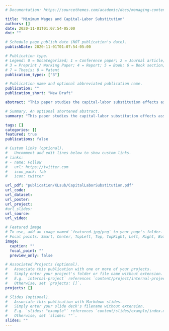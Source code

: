 ```yaml
---
# Documentation: https://sourcethemes.com/academic/docs/managing-content/

title: "Minimum Wages and Capital-Labor Substitution"
authors: []
date: 2020-11-01T01:07:54-05:00
doi: ""

# Schedule page publish date (NOT publication's date).
publishDate: 2020-11-01T01:07:54-05:00

# Publication type.
# Legend: 0 = Uncategorized; 1 = Conference paper; 2 = Journal article;
# 3 = Preprint / Working Paper; 4 = Report; 5 = Book; 6 = Book section;
# 7 = Thesis; 8 = Patent
publication_types: ["3"]

# Publication name and optional abbreviated publication name.
publication: ""
publication_short: "New Draft"

abstract: "This paper studies the capital-labor substitution effects associated with higher minimum wages, using Costa Rica's rich administrative data. I exploit this country's occupation-based setting to estimate average and sector-specific elasticities of substitution between capital and labor. I find elasticities consistently below one, suggesting that the substitution away from labor towards capital is not large enough to reduce the labor share after a minimum wage increase. Specifically, I compute an elasticity of 0.59 for all firms, and significant heterogeneity across representative sectors, stressing differences in the production technologies across industries. The estimated value is higher in manufacturing (0.81) and tradable sectors (0.76) but smaller in non-tradable sectors (0.46)."

# Summary. An optional shortened abstract.
summary: "This paper studies the capital-labor substitution effects associated with higher minimum wages, using Costa Rica's rich administrative data. I exploit this country's occupation-based setting to estimate average and sector-specific elasticities of substitution between capital and labor. I find elasticities consistently below one, suggesting that the substitution away from labor towards capital is not large enough to reduce the labor share after a minimum wage increase. Specifically, I compute an elasticity of 0.59 for all firms, and significant heterogeneity across representative sectors, stressing differences in the production technologies across industries. The estimated value is higher in manufacturing (0.81) and tradable sectors (0.76) but smaller in non-tradable sectors (0.46)."

tags: []
categories: []
featured: true
publications: false

# Custom links (optional).
#   Uncomment and edit lines below to show custom links.
# links:
# - name: Follow
#   url: https://twitter.com
#   icon_pack: fab
#   icon: twitter

url_pdf: "publication/KLsub/CapitalLaborSubstitution.pdf"
url_code:
url_dataset:
url_poster:
url_project:
#url_slides:
url_source:
url_video:

# Featured image
# To use, add an image named `featured.jpg/png` to your page's folder.
# Focal points: Smart, Center, TopLeft, Top, TopRight, Left, Right, BottomLeft, Bottom, BottomRight.
image:
  caption: ""
  focal_point: ""
  preview_only: false

# Associated Projects (optional).
#   Associate this publication with one or more of your projects.
#   Simply enter your project's folder or file name without extension.
#   E.g. `internal-project` references `content/project/internal-project/index.md`.
#   Otherwise, set `projects: []`.
projects: []

# Slides (optional).
#   Associate this publication with Markdown slides.
#   Simply enter your slide deck's filename without extension.
#   E.g. `slides: "example"` references `content/slides/example/index.md`.
#   Otherwise, set `slides: ""`.
slides: ""
---
```

